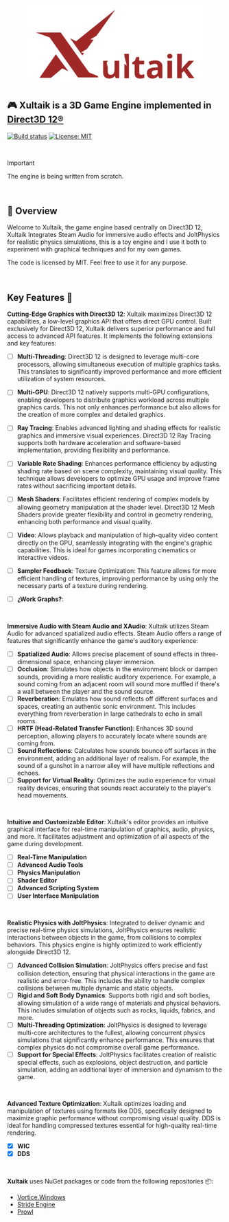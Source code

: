 



<h1 align="center">
   <img src="Logo/XULTAIK-2.png" width=410>

  
  ##              🎮 Xultaik is a 3D Game Engine implemented in [Direct3D 12®](https://learn.microsoft.com/en-us/windows/win32/direct3d12/directx-12-programming-guide)

  
</h1>


[![Build status](https://github.com/FaberSanZ/Zeckoxe/workflows/ci/badge.svg)](https://github.com/FaberSanZ/Xultaik/actions)
[![License: MIT](https://img.shields.io/badge/License-MIT-yellow.svg)](https://github.com/FaberSanZ/Xultaik/blob/master/LICENSE) 

<br>

> [!IMPORTANT]
> The engine is being written from scratch.


<br>

## 📝 Overview
Welcome to Xultaik, the game engine based centrally on Direct3D 12, Xultaik Integrates Steam Audio for immersive audio effects and JoltPhysics for realistic physics simulations, this is a toy engine and I use it both to experiment with graphical techniques and for my own games.

The code is licensed by MIT. Feel free to use it for any purpose.

<br>

## Key Features 🚀

**Cutting-Edge Graphics with Direct3D 12**:
Xultaik maximizes Direct3D 12 capabilities, a low-level graphics API that offers direct GPU control. Built exclusively for Direct3D 12, Xultaik delivers superior performance and full access to advanced API features. It implements the following extensions and key features:

- [ ]  **Multi-Threading**: Direct3D 12 is designed to leverage multi-core processors, allowing simultaneous execution of multiple graphics tasks. This translates to significantly improved performance and more efficient utilization of system resources.
- [ ]  **Multi-GPU**: Direct3D 12 natively supports multi-GPU configurations, enabling developers to distribute graphics workload across multiple graphics cards. This not only enhances performance but also allows for the creation of more complex and detailed graphics.
- [ ]  **Ray Tracing**: Enables advanced lighting and shading effects for realistic graphics and immersive visual experiences. Direct3D 12 Ray Tracing supports both hardware acceleration and software-based implementation, providing flexibility and performance.
- [ ]  **Variable Rate Shading**: Enhances performance efficiency by adjusting shading rate based on scene complexity, maintaining visual quality. This technique allows developers to optimize GPU usage and improve frame rates without sacrificing important details.
- [ ]  **Mesh Shaders**: Facilitates efficient rendering of complex models by allowing geometry manipulation at the shader level. Direct3D 12 Mesh Shaders provide greater flexibility and control in geometry rendering, enhancing both performance and visual quality.
- [ ]  **Video**: Allows playback and manipulation of high-quality video content directly on the GPU, seamlessly integrating with the engine's graphic capabilities. This is ideal for games incorporating cinematics or interactive videos.
- [ ]  **Sampler Feedback**: Texture Optimization: This feature allows for more efficient handling of textures, improving performance by using only the necessary parts of a texture during rendering.
- [ ]  **¿Work Graphs?**:


<br>

**Immersive Audio with Steam Audio and XAudio**:
Xultaik utilizes Steam Audio for advanced spatialized audio effects. Steam Audio offers a range of features that significantly enhance the game's auditory experience:

- [ ]  **Spatialized Audio**: Allows precise placement of sound effects in three-dimensional space, enhancing player immersion.
- [ ]  **Occlusion**: Simulates how objects in the environment block or dampen sounds, providing a more realistic auditory experience. For example, a sound coming from an adjacent room will sound more muffled if there's a wall between the player and the sound source.
- [ ]  **Reverberation**: Emulates how sound reflects off different surfaces and spaces, creating an authentic sonic environment. This includes everything from reverberation in large cathedrals to echo in small rooms.
- [ ]  **HRTF (Head-Related Transfer Function)**: Enhances 3D sound perception, allowing players to accurately locate where sounds are coming from.
- [ ]  **Sound Reflections**: Calculates how sounds bounce off surfaces in the environment, adding an additional layer of realism. For example, the sound of a gunshot in a narrow alley will have multiple reflections and echoes.
- [ ]  **Support for Virtual Reality**: Optimizes the audio experience for virtual reality devices, ensuring that sounds react accurately to the player's head movements.

<br>

**Intuitive and Customizable Editor**:
Xultaik's editor provides an intuitive graphical interface for real-time manipulation of graphics, audio, physics, and more. It facilitates adjustment and optimization of all aspects of the game during development.

- [ ]  **Real-Time Manipulation**
- [ ]  **Advanced Audio Tools**
- [ ]  **Physics Manipulation**
- [ ]  **Shader Editor**
- [ ]  **Advanced Scripting System**
- [ ]  **User Interface Manipulation**

<br>

**Realistic Physics with JoltPhysics**:
Integrated to deliver dynamic and precise real-time physics simulations, JoltPhysics ensures realistic interactions between objects in the game, from collisions to complex behaviors. This physics engine is highly optimized to work efficiently alongside Direct3D 12.

- [ ]  **Advanced Collision Simulation**: JoltPhysics offers precise and fast collision detection, ensuring that physical interactions in the game are realistic and error-free. This includes the ability to handle complex collisions between multiple dynamic and static objects.
- [ ]  **Rigid and Soft Body Dynamics**: Supports both rigid and soft bodies, allowing simulation of a wide range of materials and physical behaviors. This includes simulation of objects such as rocks, liquids, fabrics, and more.
- [ ]  **Multi-Threading Optimization**: JoltPhysics is designed to leverage multi-core architectures to the fullest, allowing concurrent physics simulations that significantly enhance performance. This ensures that complex physics do not compromise overall game performance.
- [ ]  **Support for Special Effects**: JoltPhysics facilitates creation of realistic special effects, such as explosions, object destruction, and particle simulation, adding an additional layer of immersion and dynamism to the game.

<br>

**Advanced Texture Optimization**:
Xultaik optimizes loading and manipulation of textures using formats like DDS, specifically designed to maximize graphic performance without compromising visual quality. DDS is ideal for handling compressed textures essential for high-quality real-time rendering.
- [x]  **WIC**
- [x]  **DDS**
<br>

**Xultaik** uses NuGet packages or code from the following repositories 📦:
- [Vortice.Windows](https://github.com/amerkoleci/Vortice.Windows)
- [Stride Engine](https://github.com/stride3d/stride)
- [Prowl](https://github.com/ProwlEngine/Prowl)


